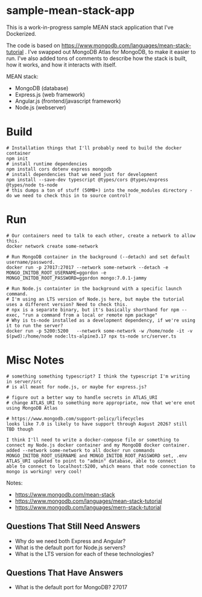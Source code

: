 # sample-mean-stack-app

This is a work-in-progress sample MEAN stack application that I've Dockerized. 

The code is based on https://www.mongodb.com/languages/mean-stack-tutorial . I've swapped out MongoDB Atlas for MongoDB, to make it easier to run. I've also added tons of comments to describe how the stack is built, how it works, and how it interacts with itself. 

MEAN stack:
 - MongoDB (database)
 - Express.js (web framework)
 - Angular.js (frontend/javascript framework)
 - Node.js (webserver)

# Build

```
# Installation things that I'll probably need to build the docker container
npm init
# install runtime dependencies
npm install cors dotenv express mongodb
# install dependencies that we need just for development
npm install --save-dev typescript @types/cors @types/express @types/node ts-node
# this dumps a ton of stuff (50MB+) into the node_modules directory - do we need to check this in to source control?
```

# Run

```
# Our containers need to talk to each other, create a network to allow this. 
docker network create some-network

# Run MongoDB container in the background (--detach) and set default username/password. 
docker run -p 27017:27017 --network some-network --detach -e MONGO_INITDB_ROOT_USERNAME=ggordon -e MONGO_INITDB_ROOT_PASSWORD=ggordon mongo:7.0.1-jammy

# Run Node.js containter in the background with a specific launch command. 
# I'm using an LTS version of Node.js here, but maybe the tutorial uses a different version? Need to check this.
# npx is a separate binary, but it's basically shorthand for npm --exec, "run a command from a local or remote npm package"
# Why is ts-node installed as a development dependency, if we're using it to run the server?
docker run -p 5200:5200   --network some-network -w /home/node -it -v $(pwd):/home/node node:lts-alpine3.17 npx ts-node src/server.ts
```

# Misc Notes

```
# something something typescript? I think the typescript I'm writing in server/src 
# is all meant for node.js, or maybe for express.js?

# figure out a better way to handle secrets in ATLAS_URI
# change ATLAS_URI to something more appropriate, now that we'ere enot using MongoDB Atlas

# https://www.mongodb.com/support-policy/lifecycles
looks like 7.0 is likely to have support through August 2026? still TBD though

I think I'll need to write a docker-compose file or something to connect my Node.js docker container and my MongoDB docker container. 
added --network some-network to all docker run commands
MONGO_INITDB_ROOT_USERNAME and MONGO_INITDB_ROOT_PASSWORD set, .env ATLAS_URI updated to point to "admin" database, able to connect
able to connect to localhost:5200, which means that node connection to mongo is working! very cool!
```

Notes:
 - https://www.mongodb.com/mean-stack
 - https://www.mongodb.com/languages/mean-stack-tutorial
 - https://www.mongodb.com/languages/mern-stack-tutorial

## Questions That Still Need Answers

 - Why do we need both Express and Angular?
 - What is the default port for Node.js servers?
 - What is the LTS version for each of these technologies?


## Questions That Have Answers

 - What is the default port for MongoDB? 27017
